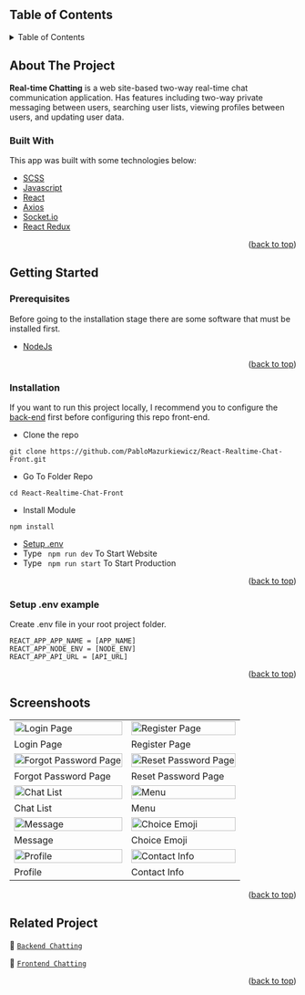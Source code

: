 <div id="top"></div>

<!-- TABLE OF CONTENTS -->

## Table of Contents

<details>
  <summary>Table of Contents</summary>
  <ol>
    <li>
      <a href="#about-the-project">About The Project</a>
      <ul>
        <li><a href="#built-with">Built With</a></li>
      </ul>
    </li>
    <li>
      <a href="#getting-started">Getting Started</a>
      <ul>
        <li><a href="#prerequisites">Prerequisites</a></li>
        <li><a href="#installation">Installation</a></li>
        <li><a href="#setup-env-example">Setup .env example</a></li>
      </ul>
    </li>
    <li><a href="#screenshoots">Screenshots</a></li>
    <li><a href="#related-project">Related Project</a></li>
    
  </ol>
</details>

<!-- ABOUT THE PROJECT -->

## About The Project

**Real-time Chatting** is a web site-based two-way real-time chat communication application. Has features including two-way private messaging between users, searching user lists, viewing profiles between users, and updating user data.

### Built With

This app was built with some technologies below:

- [SCSS](https://developer.mozilla.org/en-US/docs/Web/CSS?retiredLocale=id)
- [Javascript](https://www.javascript.com/)
- [React](https://vuejs.org/v2)
- [Axios](https://axios-http.com/)
- [Socket.io](https://socket.io/)
- [React Redux](https://react-redux.js.org/introduction/getting-started)

<p align="right">(<a href="#top">back to top</a>)</p>

<!-- GETTING STARTED -->

## Getting Started

### Prerequisites

Before going to the installation stage there are some software that must be installed first.

- [NodeJs](https://nodejs.org/en/download/)

<p align="right">(<a href="#top">back to top</a>)</p>

### Installation

If you want to run this project locally, I recommend you to configure the [back-end](https://github.com/PabloMazurkiewicz/React-Realtime-Chat-API.git) first before configuring this repo front-end.

- Clone the repo

```
git clone https://github.com/PabloMazurkiewicz/React-Realtime-Chat-Front.git
```

- Go To Folder Repo

```
cd React-Realtime-Chat-Front
```

- Install Module

```
npm install
```

- <a href="#setup-env">Setup .env</a>
- Type ` npm run dev` To Start Website
- Type ` npm run start` To Start Production

<p align="right">(<a href="#top">back to top</a>)</p>

### Setup .env example

Create .env file in your root project folder.

```
REACT_APP_APP_NAME = [APP_NAME]
REACT_APP_NODE_ENV = [NODE_ENV]
REACT_APP_API_URL = [API_URL]
```

<p align="right">(<a href="#top">back to top</a>)</p>

## Screenshoots

<p align="center" display=flex>
   
<table>
 
  <tr>
    <td><image src="https://lh3.googleusercontent.com/d/1MdEwUYFSoeCMh9iwoPRNuXU3ObA0ZIJA" alt="Login Page" width=100%></td>
    <td><image src="https://lh3.googleusercontent.com/d/1zg2mNDwEu2onK5XfmqKA_GdKEmstUHQT" alt="Register Page" width=100%/></td>
  </tr>
   <tr>
    <td>Login Page</td>
    <td>Register Page</td>
  </tr>
  
  <tr>
    <td><image src="https://lh3.googleusercontent.com/d/1j-jdWYYGbj4FMbWo9ofhCQ-8v_E3C8dY" alt="Forgot Password Page" width=100%></td>
    <td><image src="https://lh3.googleusercontent.com/d/1ZmeU4Bdld4y_HvNzBam9HDZgsX1-iMXT" alt="Reset Password Page" width=100%/></td>
  </tr>
   <tr>
    <td>Forgot Password Page</td>
    <td>Reset Password Page</td>
  </tr>
  
  <tr>
    <td><image src="https://lh3.googleusercontent.com/d/1qtmZ9ryDcI--7q_7x9MAwBzxY70IRZlM" alt="Chat List" width=100%></td>
    <td><image src="https://lh3.googleusercontent.com/d/1s8XFAxc7zMz9CyVQLFWm9IH_-hDqcaUB" alt="Menu" width=100%/></td>
  </tr>
  <tr>
    <td>Chat List</td>
    <td>Menu</td>
  </tr>

  <tr>
    <td><image src="https://lh3.googleusercontent.com/d/1pPlyOCT3HRr1BDQsbVREZcZKCU6IsBtY" alt="Message" width=100%></td>
    <td><image src="https://lh3.googleusercontent.com/d/1X6BmEaR5ym4LgTV7jbS-CFzNoaJUQB-_" alt="Choice Emoji" width=100%/></td>
  </tr>
  <tr>
      <td>Message</td>
      <td>Choice Emoji</td>
  </tr>
  
  <tr>
    <td><image src="https://lh3.googleusercontent.com/d/1N__oOoEOspvL4wnnN7g5EuxmQbcCVTwi" alt="Profile" width=100%></td>
    <td><image src="https://lh3.googleusercontent.com/d/1j8jIphokzu-WJSgzxtWLA1nW8Ot-SLN9" alt="Contact Info" width=100%/></td>
  </tr>
  <tr>
    <td>Profile</td>
    <td>Contact Info</td>
  </tr>

</table>
      
</p>
<p align="right">(<a href="#top">back to top</a>)</p>


## Related Project

:rocket: [`Backend Chatting`](https://github.com/PabloMazurkiewicz/React-Realtime-Chat-API.git)

:rocket: [`Frontend Chatting`](https://github.com/PabloMazurkiewicz/React-Realtime-Chat-Front.git)


<p align="right">(<a href="#top">back to top</a>)</p>